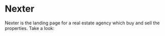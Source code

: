 # Nexter
Nexter is the landing page for a real estate agency which buy and sell the properties.
Take a look:
